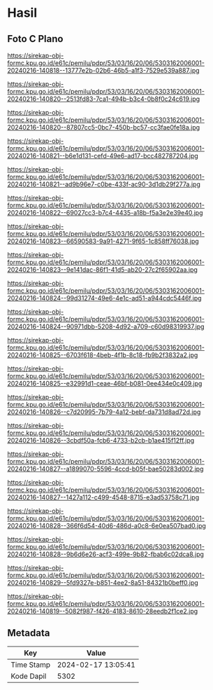 # Hasil

## Foto C Plano

https://sirekap-obj-formc.kpu.go.id/e61c/pemilu/pdpr/53/03/16/20/06/5303162006001-20240216-140818--13777e2b-02b6-46b5-a1f3-7529e539a887.jpg

https://sirekap-obj-formc.kpu.go.id/e61c/pemilu/pdpr/53/03/16/20/06/5303162006001-20240216-140820--2513fd83-7ca1-494b-b3c4-0b8f0c24c619.jpg

https://sirekap-obj-formc.kpu.go.id/e61c/pemilu/pdpr/53/03/16/20/06/5303162006001-20240216-140820--87807cc5-0bc7-450b-bc57-cc3fae0fe18a.jpg

https://sirekap-obj-formc.kpu.go.id/e61c/pemilu/pdpr/53/03/16/20/06/5303162006001-20240216-140821--b6e1d131-cefd-49e6-ad17-bcc482787204.jpg

https://sirekap-obj-formc.kpu.go.id/e61c/pemilu/pdpr/53/03/16/20/06/5303162006001-20240216-140821--ad9b96e7-c0be-433f-ac90-3d1db29f277a.jpg

https://sirekap-obj-formc.kpu.go.id/e61c/pemilu/pdpr/53/03/16/20/06/5303162006001-20240216-140822--69027cc3-b7c4-4435-a18b-f5a3e2e39e40.jpg

https://sirekap-obj-formc.kpu.go.id/e61c/pemilu/pdpr/53/03/16/20/06/5303162006001-20240216-140823--66590583-9a91-4271-9f65-1c858ff76038.jpg

https://sirekap-obj-formc.kpu.go.id/e61c/pemilu/pdpr/53/03/16/20/06/5303162006001-20240216-140823--9e141dac-86f1-41d5-ab20-27c2f65902aa.jpg

https://sirekap-obj-formc.kpu.go.id/e61c/pemilu/pdpr/53/03/16/20/06/5303162006001-20240216-140824--99d31274-49e6-4e1c-ad51-a944cdc5446f.jpg

https://sirekap-obj-formc.kpu.go.id/e61c/pemilu/pdpr/53/03/16/20/06/5303162006001-20240216-140824--90971dbb-5208-4d92-a709-c60d98319937.jpg

https://sirekap-obj-formc.kpu.go.id/e61c/pemilu/pdpr/53/03/16/20/06/5303162006001-20240216-140825--6703f618-4beb-4f1b-8c18-fb9b2f3832a2.jpg

https://sirekap-obj-formc.kpu.go.id/e61c/pemilu/pdpr/53/03/16/20/06/5303162006001-20240216-140825--e32991d1-ceae-46bf-b081-0ee434e0c409.jpg

https://sirekap-obj-formc.kpu.go.id/e61c/pemilu/pdpr/53/03/16/20/06/5303162006001-20240216-140826--c7d20995-7b79-4a12-bebf-da731d8ad72d.jpg

https://sirekap-obj-formc.kpu.go.id/e61c/pemilu/pdpr/53/03/16/20/06/5303162006001-20240216-140826--3cbdf50a-fcb6-4733-b2cb-b1ae415f12ff.jpg

https://sirekap-obj-formc.kpu.go.id/e61c/pemilu/pdpr/53/03/16/20/06/5303162006001-20240216-140827--a1899070-5596-4ccd-b05f-bae50283d002.jpg

https://sirekap-obj-formc.kpu.go.id/e61c/pemilu/pdpr/53/03/16/20/06/5303162006001-20240216-140827--1427a112-c499-4548-8715-e3ad53758c71.jpg

https://sirekap-obj-formc.kpu.go.id/e61c/pemilu/pdpr/53/03/16/20/06/5303162006001-20240216-140828--366f6d54-40d6-486d-a0c8-6e0ea507bad0.jpg

https://sirekap-obj-formc.kpu.go.id/e61c/pemilu/pdpr/53/03/16/20/06/5303162006001-20240216-140828--9b6d6e26-acf3-499e-9b82-fbab6c02dca8.jpg

https://sirekap-obj-formc.kpu.go.id/e61c/pemilu/pdpr/53/03/16/20/06/5303162006001-20240216-140829--5fd9327e-b851-4ee2-8a51-84321b0beff0.jpg

https://sirekap-obj-formc.kpu.go.id/e61c/pemilu/pdpr/53/03/16/20/06/5303162006001-20240216-140819--5082f987-f426-4183-8610-28eedb2f1ce2.jpg


## Metadata

| Key        | Value               |
| ---------- | ------------------- |
| Time Stamp | 2024-02-17 13:05:41 |
| Kode Dapil | 5302                |



